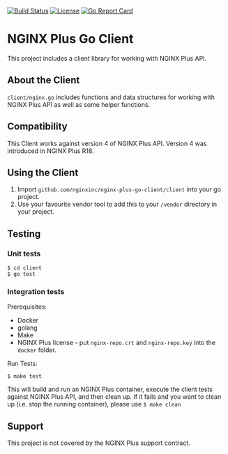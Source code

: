 
[![Build Status](https://travis-ci.org/nginxinc/nginx-plus-go-client.svg?branch=master)](https://travis-ci.org/nginxinc/nginx-plus-go-client)  [![License](https://img.shields.io/badge/License-Apache%202.0-blue.svg)](https://opensource.org/licenses/Apache-2.0)  [![Go Report Card](https://goreportcard.com/badge/github.com/nginxinc/nginx-plus-go-client)](https://goreportcard.com/report/github.com/nginxinc/nginx-plus-go-client)

# NGINX Plus Go Client

This project includes a client library for working with NGINX Plus API.

## About the Client

`client/nginx.go` includes functions and data structures for working with NGINX Plus API as well as some helper functions.

## Compatibility

This Client works against version 4 of NGINX Plus API. Version 4 was introduced in NGINX Plus R18.

## Using the Client

1. Import `github.com/nginxinc/nginx-plus-go-client/client` into your go project.
2. Use your favourite vendor tool to add this to your `/vendor` directory in your project.

## Testing

### Unit tests
```
$ cd client
$ go test
```

### Integration tests

Prerequisites:
* Docker
* golang
* Make
* NGINX Plus license - put `nginx-repo.crt` and `nginx-repo.key` into the `docker` folder.

Run Tests:

```
$ make test
```

This will build and run an NGINX Plus container, execute the client tests against NGINX Plus API, and then clean up. If it fails and you want to clean up (i.e. stop the running container), please use `$ make clean`

## Support
This project is not covered by the NGINX Plus support contract.
